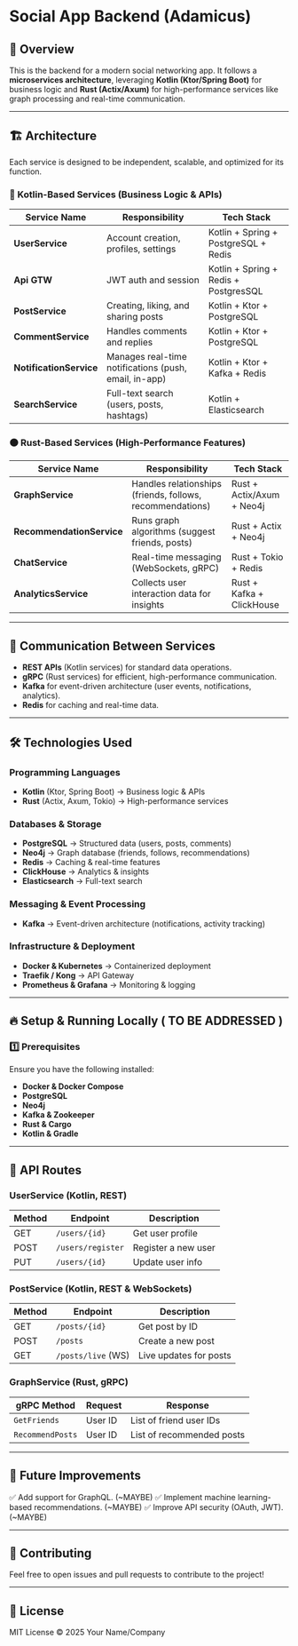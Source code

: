 # Social App Backend (Adamicus)

## 📌 Overview
This is the backend for a modern social networking app. It follows a **microservices architecture**, leveraging **Kotlin (Ktor/Spring Boot)** for business logic and **Rust (Actix/Axum)** for high-performance services like graph processing and real-time communication.

---

## 🏗️ Architecture
Each service is designed to be independent, scalable, and optimized for its function.

### **🔹 Kotlin-Based Services** (Business Logic & APIs)
| Service Name       | Responsibility                                      | Tech Stack                        |
|-------------------|-------------------------------------------------|--------------------------------|
| **UserService**     | Account creation, profiles, settings             | Kotlin + Spring  + PostgreSQL + Redis |
| **Api GTW**         | JWT auth and session                             | Kotlin + Spring + Redis + PostgresSQL |
| **PostService**     | Creating, liking, and sharing posts              | Kotlin + Ktor + PostgreSQL      |
| **CommentService**  | Handles comments and replies                     | Kotlin + Ktor + PostgreSQL      |
| **NotificationService** | Manages real-time notifications (push, email, in-app) | Kotlin + Ktor + Kafka + Redis  |
| **SearchService**   | Full-text search (users, posts, hashtags)        | Kotlin + Elasticsearch         |

### **🟠 Rust-Based Services** (High-Performance Features)
| Service Name          | Responsibility                                       | Tech Stack                     |
|----------------------|------------------------------------------------|-----------------------------|
| **GraphService**       | Handles relationships (friends, follows, recommendations) | Rust + Actix/Axum + Neo4j     |
| **RecommendationService** | Runs graph algorithms (suggest friends, posts)   | Rust + Actix + Neo4j          |
| **ChatService**        | Real-time messaging (WebSockets, gRPC)             | Rust + Tokio + Redis          |
| **AnalyticsService**   | Collects user interaction data for insights        | Rust + Kafka + ClickHouse     |

---

## 📡 Communication Between Services

- **REST APIs** (Kotlin services) for standard data operations.
- **gRPC** (Rust services) for efficient, high-performance communication.
- **Kafka** for event-driven architecture (user events, notifications, analytics).
- **Redis** for caching and real-time data.

---

## 🛠️ Technologies Used

### **Programming Languages**
- **Kotlin** (Ktor, Spring Boot) → Business logic & APIs
- **Rust** (Actix, Axum, Tokio) → High-performance services

### **Databases & Storage**
- **PostgreSQL** → Structured data (users, posts, comments)
- **Neo4j** → Graph database (friends, follows, recommendations)
- **Redis** → Caching & real-time features
- **ClickHouse** → Analytics & insights
- **Elasticsearch** → Full-text search

### **Messaging & Event Processing**
- **Kafka** → Event-driven architecture (notifications, activity tracking)

### **Infrastructure & Deployment**
- **Docker & Kubernetes** → Containerized deployment
- **Traefik / Kong** → API Gateway
- **Prometheus & Grafana** → Monitoring & logging

---

## 🔥 Setup & Running Locally ( TO BE ADDRESSED )

### **1️⃣ Prerequisites**
Ensure you have the following installed:
- **Docker & Docker Compose**
- **PostgreSQL**
- **Neo4j**
- **Kafka & Zookeeper**
- **Rust & Cargo**
- **Kotlin & Gradle**


---

## 🚀 API Routes

### **UserService** (Kotlin, REST)
| Method | Endpoint              | Description              |
|--------|----------------------|--------------------------|
| GET    | `/users/{id}`         | Get user profile        |
| POST   | `/users/register`     | Register a new user     |
| PUT    | `/users/{id}`         | Update user info        |

### **PostService** (Kotlin, REST & WebSockets)
| Method | Endpoint              | Description                 |
|--------|----------------------|-----------------------------|
| GET    | `/posts/{id}`         | Get post by ID             |
| POST   | `/posts`              | Create a new post          |
| GET    | `/posts/live` (WS)    | Live updates for posts     |

### **GraphService** (Rust, gRPC)
| gRPC Method | Request         | Response                   |
|------------|----------------|---------------------------|
| `GetFriends` | User ID        | List of friend user IDs   |
| `RecommendPosts` | User ID    | List of recommended posts |

---

## 🔄 Future Improvements
✅ Add support for GraphQL. (~MAYBE)
✅ Implement machine learning-based recommendations. (~MAYBE)
✅ Improve API security (OAuth, JWT). (~MAYBE)

---

## 🤝 Contributing
Feel free to open issues and pull requests to contribute to the project!

---

## 📄 License
MIT License © 2025 Your Name/Company

